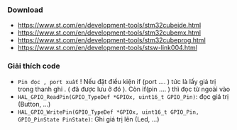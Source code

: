 ### Download
- https://www.st.com/en/development-tools/stm32cubeide.html
- https://www.st.com/en/development-tools/stm32cubemx.html
- https://www.st.com/en/development-tools/stm32cubeprog.html
- https://www.st.com/en/development-tools/stsw-link004.html


### Giải thích code
- `Pin đọc , port xuất` ! Nếu đặt điều kiện if (port .... ) tức là lấy giá trị trong thanh ghi . ( đã được lưu ở đó ). Còn if(pin .... ) thì đọc từ ngoài vào
- `HAL_GPIO_ReadPin(GPIO_TypeDef *GPIOx, uint16_t GPIO_Pin)`: đọc giá trị (Button, ...)
- `HAL_GPIO_WritePin(GPIO_TypeDef *GPIOx, uint16_t GPIO_Pin, GPIO_PinState PinState)`: Ghi giá trị lên (Led, ...)
